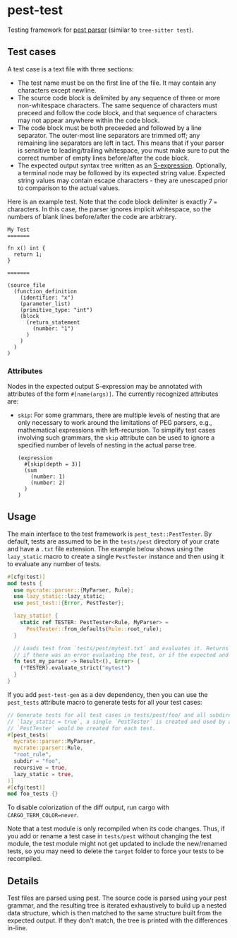 # pest-test

Testing framework for [pest parser](https://pest.rs) (similar to `tree-sitter test`).

## Test cases

A test case is a text file with three sections:

* The test name must be on the first line of the file. It may contain any characters except newline.
* The source code block is delimited by any sequence of three or more non-whitespace characters. The same sequence of characters must preceed and follow the code block, and that sequence of characters may not appear anywhere within the code block.
* The code block must be both preceeded and followed by a line separator. The outer-most line separators are trimmed off; any remaining line separators are left in tact. This means that if your parser is sensitive to leading/trailing whitespace, you must make sure to put the correct number of empty lines before/after the code block.
* The expected output syntax tree written as an [S-expression](https://en.wikipedia.org/wiki/S-expression). Optionally, a terminal node may be followed by its expected string value. Expected string values may contain escape characters - they are unescaped prior to comparison to the actual values.

Here is an example test. Note that the code block delimiter is exactly 7 `=` characters. In this case, the parser ignores implicit whitespace, so the numbers of blank lines before/after the code are arbitrary.

```
My Test
=======

fn x() int {
  return 1;
}

=======

(source_file
  (function_definition
    (identifier: "x")
    (parameter_list)
    (primitive_type: "int")
    (block
      (return_statement 
        (number: "1")
      )
    )
  )
)

```

### Attributes

Nodes in the expected output S-expression may be annotated with attributes of the form `#[name(args)]`. The currently recognized attributes are:

* `skip`: For some grammars, there are multiple levels of nesting that are only necessary to work around the limitations of PEG parsers, e.g., mathematical expressions with left-recursion. To simplify test cases involving such grammars, the `skip` attribute can be used to ignore a specified number of levels of nesting in the actual parse tree.
  ```
  (expression
    #[skip(depth = 3)]
    (sum
      (number: 1)
      (number: 2)
    )
  )
  ```

## Usage

The main interface to the test framework is `pest_test::PestTester`. By default, tests are assumed to be in the `tests/pest` directory of your crate and have a `.txt` file extension. The example below shows using the `lazy_static` macro to create a single `PestTester` instance and then using it to evaluate any number of tests.

```rust
#[cfg(test)]
mod tests {
  use mycrate::parser::{MyParser, Rule};
  use lazy_static::lazy_static;
  use pest_test::{Error, PestTester};

  lazy_static! {
    static ref TESTER: PestTester<Rule, MyParser> = 
      PestTester::from_defaults(Rule::root_rule);
  }

  // Loads test from `tests/pest/mytest.txt` and evaluates it. Returns an `Err<pest_test::Error>`
  // if there was an error evaluating the test, or if the expected and actual values do not match.
  fn test_my_parser -> Result<(), Error> {
    (*TESTER).evaluate_strict("mytest")
  }
}
```

If you add `pest-test-gen` as a dev dependency, then you can use the `pest_tests` attribute macro to generate tests for all your test cases:

```rust
// Generate tests for all test cases in tests/pest/foo/ and all subdirectories. Since
// `lazy_static = true`, a single `PestTester` is created and used by all tests; otherwise a new
// `PestTester` would be created for each test.
#[pest_tests(
  mycrate::parser::MyParser,
  mycrate::parser::Rule,
  "root_rule",
  subdir = "foo",
  recursive = true,
  lazy_static = true,
)]
#[cfg(test)]
mod foo_tests {}
```

To disable colorization of the diff output, run cargo with `CARGO_TERM_COLOR=never`.

Note that a test module is only recompiled when its code changes. Thus, if you add or rename a test case in `tests/pest` without changing the test module, the test module might not get updated to include the new/renamed tests, so you may need to delete the `target` folder to force your tests to be recompiled.

## Details

Test files are parsed using pest. The source code is parsed using your pest grammar, and the resulting tree is iterated exhaustively to build up a nested data structure, which is then matched to the same structure built from the expected output. If they don't match, the tree is printed with the differences in-line.

